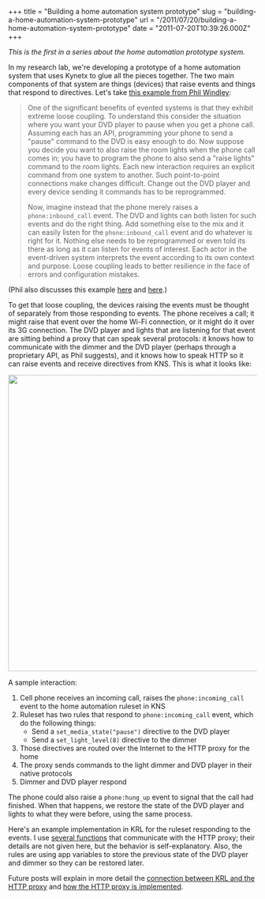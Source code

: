 +++
title = "Building a home automation system prototype"
slug = "building-a-home-automation-system-prototype"
url = "/2011/07/20/building-a-home-automation-system-prototype"
date = "2011-07-20T10:39:26.000Z"
+++

_This is the first in a series about the home automation prototype system._

In my research lab, we're developing a prototype of a home automation system that uses Kynetx to glue all the pieces together. The two main components of that system are things (devices) that raise events and things that respond to directives. Let's take <a href="http://www.windley.com/archives/2011/01/contextually_correlating_events_the_power_of_emergent_behavior_in_loosely_coupled_systems.shtml">this example from Phil Windley</a>:

<blockquote>One of the significant benefits of evented systems is that they exhibit extreme loose coupling. To understand this consider the situation where you want your DVD player to pause when you get a phone call. Assuming each has an API, programming your phone to send a "pause" command to the DVD is easy enough to do. Now suppose you decide you want to also raise the room lights when the phone call comes in; you have to program the phone to also send a "raise lights" command to the room lights. Each new interaction requires an explicit command from one system to another. Such point-to-point connections make changes difficult. Change out the DVD player and every device sending it commands has to be reprogrammed.

Now, imagine instead that the phone merely raises a <code>phone:inbound_call</code> event. The DVD and lights can both listen for such events and do the right thing. Add something else to the mix and it can easily listen for the <code>phone:inbound_call</code> event and do whatever is right for it. Nothing else needs to be reprogrammed or even told its there as long as it can listen for events of interest. Each actor in the event-driven system interprets the event according to its own context and purpose. Loose coupling leads to better resilience in the face of errors and configuration mistakes.</blockquote>

(Phil also discusses this example <a href="http://www.windley.com/archives/2011/02/eventbased_systems_and_selfdetermination.shtml">here</a> and <a href="http://www.windley.com/archives/2011/02/a_completely_connected_world_depends_on_loosely_coupled_architectures.shtml">here</a>.)

To get that loose coupling, the devices raising the events must be thought of separately from those responding to events. The phone receives a call; it might raise that event over the home Wi-Fi connection, or it might do it over its 3G connection. The DVD player and lights that are listening for that event are sitting behind a proxy that can speak several protocols: it knows how to communicate with the dimmer and the DVD player (perhaps through a proprietary API, as Phil suggests), and it knows how to speak HTTP so it can raise events and receive directives from KNS. This is what it looks like:

<a href="https://s3.amazonaws.com/scnay-images/globalconstant/home-automation-prototype-diagram.png"><img alt="" src="https://s3.amazonaws.com/scnay-images/globalconstant/home-automation-prototype-diagram.png" title="Home automation prototype diagram" class="aligncenter" width="600" /></a>

A sample interaction:
<ol>
<li>Cell phone receives an incoming call, raises the <code>phone:incoming_call</code> event to the home automation ruleset in KNS</li>
<li>Ruleset has two rules that respond to <code>phone:incoming_call</code> event, which do the following things:
<ul><li>Send a <code>set_media_state("pause")</code> directive to the DVD player</li>
<li>Send a <code>set_light_level(8)</code> directive to the dimmer</li></ul></li>
<li>Those directives are routed over the Internet to the HTTP proxy for the home</li>
<li>The proxy sends commands to the light dimmer and DVD player in their native protocols</li>
<li>Dimmer and DVD player respond</li>
</ol>

The phone could also raise a <code>phone:hung_up</code> event to signal that the call had finished. When that happens, we restore the state of the DVD player and lights to what they were before, using the same process.

<a id="krl"></a>Here's an example implementation in KRL for the ruleset responding to the events. I use <a href="/2011/07/20/using-localtunnel-with-a-kynetx-app/#functions">several functions</a> that communicate with the HTTP proxy; their details are not given here, but the behavior is self-explanatory. Also, the rules are using app variables to store the previous state of the DVD player and dimmer so they can be restored later.

<script src="https://gist.github.com/1095293.js?file=rules.rb"></script>

Future posts will explain in more detail the <a href="/2011/07/20/using-localtunnel-with-a-kynetx-app/">connection between KRL and the HTTP proxy</a> and <a href="/2011/07/20/the-local-http-proxy/">how the HTTP proxy is implemented</a>.
